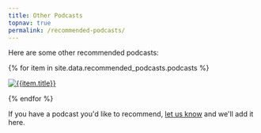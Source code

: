 ```yaml
---
title: Other Podcasts
topnav: true
permalink: /recommended-podcasts/
---
```


Here are some other recommended podcasts:

<div class="favpodcasts">
{% for item in site.data.recommended_podcasts.podcasts %}

<a href="{{item.url}}"><img src="/assets/img/podcastthumbs/{{item.img}}" alt="{{item.title}}"/></a>

{% endfor %}
</div>

If you have a podcast you'd like to recommend, [let us know](/contact) and we'll add it here.

